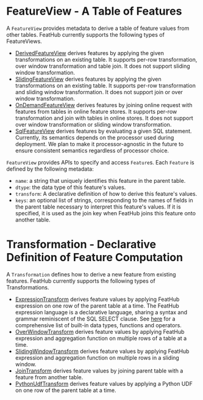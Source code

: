 # FeatureView - A Table of Features

A `FeatureView` provides metadata to derive a table of feature values from
other tables. FeatHub currently supports the following types of FeatureViews.

- [DerivedFeatureView](https://github.com/alibaba/feathub/blob/master/python/feathub/feature_views/derived_feature_view.py)
  derives features by applying the given transformations on an existing table.
  It supports per-row transformation, over window transformation and table join.
  It does not support sliding window transformation.
- [SlidingFeatureView](https://github.com/alibaba/feathub/blob/master/python/feathub/feature_views/sliding_feature_view.py)
  derives features by applying the given transformations on an existing table.
  It supports per-row transformation and sliding window transformation. It does
  not support join or over window transformation.
- [OnDemandFeatureView](https://github.com/alibaba/feathub/blob/master/python/feathub/feature_views/on_demand_feature_view.py)
  derives features by joining online request with features from tables in online
  feature stores. It supports per-row transformation and join with tables in
  online stores. It does not support over window transformation or sliding window
  transformation.
- [SqlFeatureView](https://github.com/alibaba/feathub/blob/master/python/feathub/feature_views/sql_feature_view.py)
  derives features by evaluating a given SQL statement.  Currently, its
  semantics depends on the processor used during deployment. We plan to make it
  processor-agnostic in the future to ensure consistent semantics regardless of
  processor choice.

`FeatureView` provides APIs to specify and access `Feature`s. Each `Feature` is
defined by the following metadata:
- `name`: a string that uniquely identifies this feature in the parent table.
- `dtype`: the data type of this feature's values.
- `transform`: A declarative definition of how to derive this feature's values.
- `keys`: an optional list of strings, corresponding to the names of fields in
  the parent table necessary to interpret this feature's values. If it is
  specified, it is used as the join key when FeatHub joins this feature onto
  another table.

# Transformation - Declarative Definition of Feature Computation

A `Transformation` defines how to derive a new feature from existing features.
FeatHub currently supports the following types of Transformations.

- [ExpressionTransform](https://github.com/alibaba/feathub/blob/master/python/feathub/feature_views/transforms/expression_transform.py)
  derives feature values by applying FeatHub expression on one row of the
  parent table at a time. The FeatHub expression language is a declarative
  language, sharing a syntax and grammar reminiscent of the SQL SELECT clause.
  See [here](./) for a comprehensive list of built-in data types, functions
  and operators.
- [OverWindowTransform](https://github.com/alibaba/feathub/blob/master/python/feathub/feature_views/transforms/over_window_transform.py)
  derives feature values by applying FeatHub expression and aggregation function
  on multiple rows of a table at a time.
- [SlidingWindowTransform](https://github.com/alibaba/feathub/blob/master/python/feathub/feature_views/transforms/sliding_window_transform.py)
  derives feature values by applying FeatHub expression and aggregation function
  on multiple rows in a sliding window.
- [JoinTransform](https://github.com/alibaba/feathub/blob/master/python/feathub/feature_views/transforms/join_transform.py)
  derives feature values by joining parent table with a feature from another
  table.
- [PythonUdfTransform](https://github.com/alibaba/feathub/blob/master/python/feathub/feature_views/transforms/python_udf_transform.py)
  derives feature values by applying a Python UDF on one row of the parent table
  at a time.


